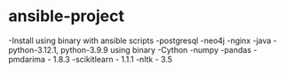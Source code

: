 # ansible-project

-Install using binary with ansible scripts
-postgresql
-neo4j
-nginx
-java
-python-3.12.1, python-3.9.9 using binary
	-Cython
	-numpy
	-pandas
	-pmdarima - 1.8.3
	-scikitlearn - 1.1.1
	-nltk - 3.5
